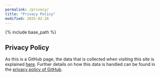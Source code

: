 ```yaml
---
permalink: /privacy/
title: "Privacy Policy"
modified: 2025-02-26
---
```


{% include base_path %}

## Privacy Policy

As this is a GitHub page, the data that is collected when visiting this site is explained [here](https://docs.github.com/en/pages/getting-started-with-github-pages/about-github-pages#data-collection). Further details on how this data is handled can be found in the [privacy policy of GitHub](https://docs.github.com/en/site-policy/privacy-policies).

